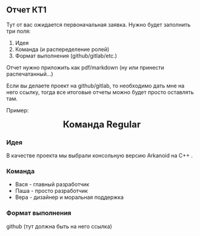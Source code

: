 ## Отчет КТ1

Тут от вас ожидается первоначальная заявка. Нужно будет заполнить три поля:

1. Идея
2. Команда (и распеределение ролей)
3. Формат выполнения (github/gitlab/etc.)

Отчет нужно приложить как pdf/markdown (ну или принести распечатанный...)

Если вы делаете проект на github/gitlab, то необходимо дать мне на него ссылку, тогда все итоговые отчеты можно будет просто оставлять там. 

Пример:

<div style="text-align: center;font-size: 24px; font-weight: bold;">
  Команда Regular
</div>

### Идея
В качестве проекта мы выбрали консольную версию Arkanoid на C++ .

### Команда

- Вася - главный разработчик
- Паша - просто разработчик
- Вера - дизайнер и моральная поддержка

### Формат выполнения 

github (тут должна быть на него ссылка)